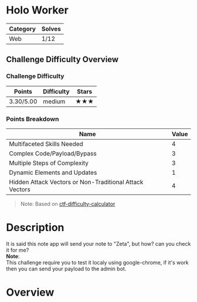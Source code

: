 # Holo Worker

|Category|Solves|
|--------|------|
|Web|1/12|

## Challenge Difficulty Overview
### Challenge Difficulty
| Points | Difficulty | Stars |
|--------|------------|-------|
| 3.30/5.00 | medium | ★★★ |

### Points Breakdown
| Name | Value |
|------|-------|
| Multifaceted Skills Needed | 4 |
| Complex Code/Payload/Bypass | 3 |
| Multiple Steps of Complexity | 3 |
| Dynamic Elements and Updates | 1 |
| Hidden Attack Vectors or Non-Traditional Attack Vectors | 4 |

> Note: Based on [ctf-difficulty-calculator](https://github.com/dimasma0305/ctf-challenge-difficulty-calculator)

# Description
It is said this note app will send your note to "Zeta", but how?
can you check it for me? \
**Note**: \
This challenge require you to test it localy using google-chrome, if it's work then you can send
your payload to the admin bot.

# Overview
